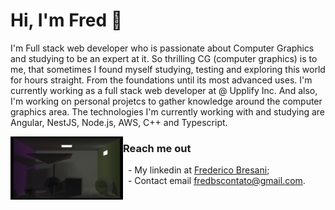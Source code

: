 # Hi, I'm Fred 👋
I'm Full stack web developer who is passionate about Computer Graphics and studying to be an expert at it. So thrilling CG (computer graphics) is to me, that sometimes I found myself studying, testing and exploring this world for hours straight. From the foundations until its most advanced uses. I'm currently working as a full stack web developer at @ Upplify Inc. And also, I'm working on personal projetcs to gather knowledge around the computer graphics area. The technologies I'm currently working with and studying are Angular, NestJS, Node.js, AWS, C++ and Typescript. 


<img src="https://raw.githubusercontent.com/FredericoBresani/path-tracer/main/presets/metropolis-showcase.png" width="180" heigth="180" align="left" margin-right="50">

### Reach me out
&nbsp; - My linkedin at [Frederico Bresani](https://www.linkedin.com/in/fredericobs/);<br>
&nbsp; - Contact email fredbscontato@gmail.com.







